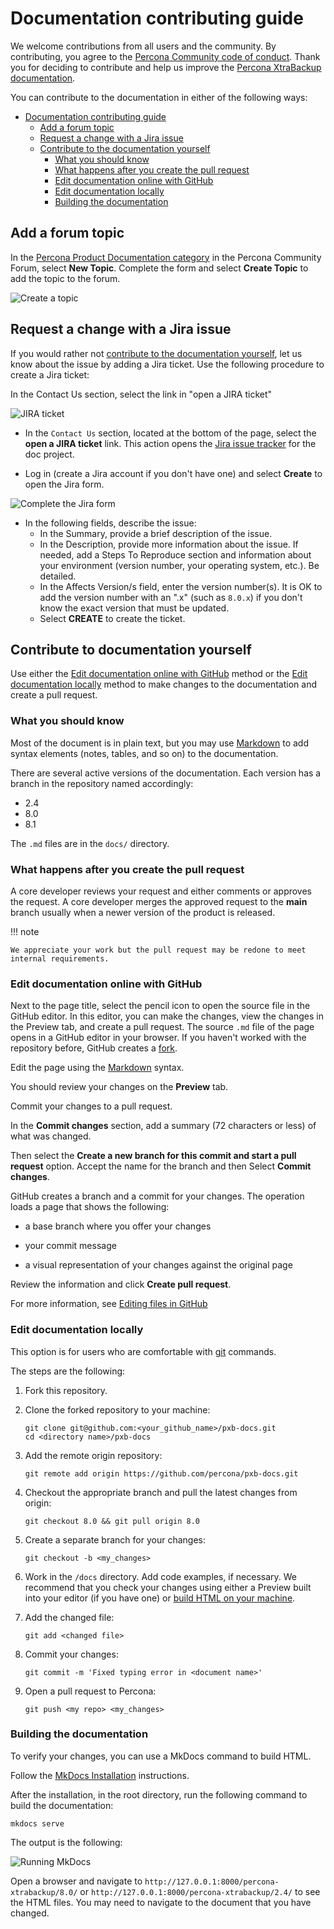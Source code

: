 # Documentation contributing guide

We welcome contributions from all users and the community. By contributing, you agree to the [Percona Community code of conduct](https://percona.community/contribute/coc/). Thank you for deciding to contribute and help us improve the [Percona XtraBackup documentation](https://docs.percona.com/percona-xtrabackup/).

You can contribute to the documentation in either of the following ways:

- [Documentation contributing guide](#documentation-contributing-guide)
  - [Add a forum topic](#add-a-forum-topic)
  - [Request a change with a Jira issue](#request-a-change-with-a-jira-issue)
  - [Contribute to the documentation yourself](#contribute-to-documentation-yourself)
    - [What you should know](#what-you-should-know)
    - [What happens after you create the pull request](#what-happens-after-you-create-the-pull-request)
    - [Edit documentation online with GitHub](#edit-documentation-online-with-github)
    - [Edit documentation locally](#edit-documentation-locally)
    - [Building the documentation](#building-the-documentation)

## Add a forum topic

In the [Percona Product Documentation category](https://forums.percona.com/c/percona-product-documentation/71) in the Percona Community Forum, select **New Topic**. Complete the form and select **Create Topic** to add the topic to the forum.

![Create a topic](docs/_static/new-topic.png "Create a topic")

## Request a change with a Jira issue

If you would rather not [contribute to the documentation yourself](#contribute-to-documentation-yourself), let us know about the issue by adding a Jira ticket. Use the following procedure to create a Jira ticket:

In the Contact Us section, select the link in "open a JIRA ticket" 

![JIRA ticket](docs/_static/jira-ticket.png "JIRA ticket")

- In the `Contact Us` section, located at the bottom of the page, select the **open a JIRA ticket** link. This action opens the [Jira issue tracker](https://jira.percona.com/projects/PXB/issues) for the doc project.

- Log in (create a Jira account if you don't have one) and select **Create** to open the Jira form.

![Complete the Jira form](docs/_static/create-issue.png "Complete the Jira form")

- In the following fields, describe the issue:
    - In the Summary, provide a brief description of the issue.
    - In the Description, provide more information about the issue. If needed, add a Steps To Reproduce section and information about your environment (version number, your operating system, etc.). Be detailed. 
    - In the Affects Version/s field, enter the version number(s). It is OK to add the version number with an ".x" (such as ``8.0.x``) if you don't know the exact version that must be updated.
    - Select **CREATE** to create the ticket.

## Contribute to documentation yourself

Use either the [Edit documentation online with GitHub](#edit-documentation-online-with-github) method or the [Edit documentation locally](#edit-documentation-locally) method to make changes to the documentation and create a pull request. 

### What you should know

Most of the document is in plain text, but you may use [Markdown](https://www.markdownguide.org/) to add syntax elements (notes, tables, and so on) to the documentation. 

There are several active versions of the documentation. Each version has a branch in the repository named accordingly:

- 2.4
- 8.0
- 8.1

The `.md` files are in the ``docs/`` directory.

### What happens after you create the pull request

A core developer reviews your request and either comments or approves the request. A core developer merges the approved request to the **main** branch usually when a newer version of the product is released.

!!! note

    We appreciate your work but the pull request may be redone to meet internal requirements.

### Edit documentation online with GitHub

Next to the page title, select the pencil icon to open the source file in the GitHub editor. In this editor, you can make the changes, view the changes in the Preview tab, and create a pull request. The source `.md` file of the page opens in a GitHub editor in your browser. If you haven't worked with the repository before, GitHub creates a [fork](https://docs.github.com/en/github/getting-started-with-github/fork-a-repo).

Edit the page using the [Markdown](https://www.markdownguide.org/) syntax.

You should review your changes on the **Preview** tab.

Commit your changes to a pull request.

In the **Commit changes** section, add a summary (72 characters or less) of what was changed.
  
Then select the **Create a new branch for this commit and start a pull request** option. Accept the name for the branch and then Select **Commit changes**.

GitHub creates a branch and a commit for your changes. The operation loads a page that shows the following:

- a base branch where you offer your changes
  
- your commit message
  
- a visual representation of your changes against the original page 

Review the information and click **Create pull request**.

For more information, see [Editing files in GitHub](https://docs.github.com/en/repositories/working-with-files/managing-files/editing-files) 

### Edit documentation locally

This option is for users who are comfortable with [git](https://git-scm.com/) commands. 

The steps are the following:

1. Fork this repository.

2. Clone the forked repository to your machine:

    ```shell
    git clone git@github.com:<your_github_name>/pxb-docs.git
    cd <directory name>/pxb-docs
    ```

3. Add the remote origin repository:

    ```shell
    git remote add origin https://github.com/percona/pxb-docs.git
    ```

4. Checkout the appropriate branch and pull the latest changes from origin:

    ```shell
    git checkout 8.0 && git pull origin 8.0
    ```

5. Create a separate branch for your changes:

    ```shell
    git checkout -b <my_changes>
    ```

6. Work in the `/docs` directory. Add code examples, if necessary. We recommend that you check your changes using either a Preview built into your editor (if you have one) or [build HTML on your machine](#building-the-documentation).

7. Add the changed file:

    ```shell
    git add <changed file>
    ```

8. Commit your changes:

    ```shell
    git commit -m 'Fixed typing error in <document name>'
    ```

9. Open a pull request to Percona:

    ```shell
    git push <my repo> <my_changes>
    ```

### Building the documentation

To verify your changes, you can use a MkDocs command to build HTML.

Follow the [MkDocs Installation](https://www.mkdocs.org/user-guide/installation/) instructions.

After the installation, in the root directory, run the following command to build the documentation:

```shell
mkdocs serve
```

The output is the following:

![Running MkDocs](docs/_static/mkdocs.png "Running MkDocs")

Open a browser and navigate to `http://127.0.0.1:8000/percona-xtrabackup/8.0/` or `http://127.0.0.1:8000/percona-xtrabackup/2.4/` to see the HTML files. You may need to navigate to the document that you have changed.